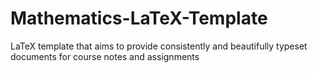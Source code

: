# Mathematics-LaTeX-Template
LaTeX template that aims to provide consistently and beautifully typeset documents for course notes and assignments

